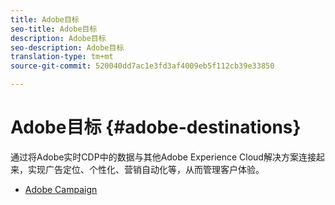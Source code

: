```yaml
---
title: Adobe目标
seo-title: Adobe目标
description: Adobe目标
seo-description: Adobe目标
translation-type: tm+mt
source-git-commit: 520040dd7ac1e3fd3af4009eb5f112cb39e33850

---
```



# Adobe目标 {#adobe-destinations}

通过将Adobe实时CDP中的数据与其他Adobe Experience Cloud解决方案连接起来，实现广告定位、个性化、营销自动化等，从而管理客户体验。

* [Adobe Campaign](/help/rtcdp/destinations/adobe-campaign-destination.md)